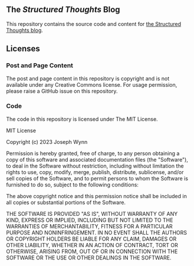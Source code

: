 ## The _Structured Thoughts_ Blog

This repository contains the source code and content for [the Structured Thoughts blog](https://blog.structuredthoughts.dev/).

## Licenses

### Post and Page Content

The post and page content in this repository is copyright and is not available under any Creative Commons license. For usage permission, please raise a GitHub issue on this repository.

### Code

The code in this repository is licensed under The MIT License.

MIT License

Copyright (c) 2023 Joseph Wynn

Permission is hereby granted, free of charge, to any person obtaining a copy
of this software and associated documentation files (the "Software"), to deal
in the Software without restriction, including without limitation the rights
to use, copy, modify, merge, publish, distribute, sublicense, and/or sell
copies of the Software, and to permit persons to whom the Software is
furnished to do so, subject to the following conditions:

The above copyright notice and this permission notice shall be included in all
copies or substantial portions of the Software.

THE SOFTWARE IS PROVIDED "AS IS", WITHOUT WARRANTY OF ANY KIND, EXPRESS OR
IMPLIED, INCLUDING BUT NOT LIMITED TO THE WARRANTIES OF MERCHANTABILITY,
FITNESS FOR A PARTICULAR PURPOSE AND NONINFRINGEMENT. IN NO EVENT SHALL THE
AUTHORS OR COPYRIGHT HOLDERS BE LIABLE FOR ANY CLAIM, DAMAGES OR OTHER
LIABILITY, WHETHER IN AN ACTION OF CONTRACT, TORT OR OTHERWISE, ARISING FROM,
OUT OF OR IN CONNECTION WITH THE SOFTWARE OR THE USE OR OTHER DEALINGS IN THE
SOFTWARE.
